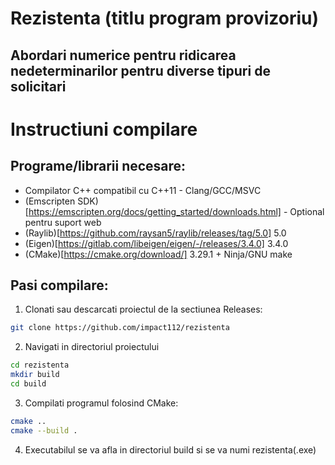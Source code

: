 # Rezistenta (titlu program provizoriu)
## Abordari numerice pentru ridicarea nedeterminarilor pentru diverse tipuri de solicitari

# Instructiuni compilare

## Programe/librarii necesare:
- Compilator C++ compatibil cu C++11 - Clang/GCC/MSVC
- (Emscripten SDK)[https://emscripten.org/docs/getting_started/downloads.html] - Optional pentru suport web
- (Raylib)[https://github.com/raysan5/raylib/releases/tag/5.0] 5.0
- (Eigen)[https://gitlab.com/libeigen/eigen/-/releases/3.4.0] 3.4.0
- (CMake)[https://cmake.org/download/] 3.29.1 + Ninja/GNU make

## Pasi compilare:

1. Clonati sau descarcati proiectul de la sectiunea Releases:
```bash
git clone https://github.com/impact112/rezistenta
```
2. Navigati in directoriul proiectului
```bash
cd rezistenta
mkdir build
cd build
```
3. Compilati programul folosind CMake:
```bash
cmake ..
cmake --build .
```
4. Executabilul se va afla in directoriul build si se va numi rezistenta(.exe)


